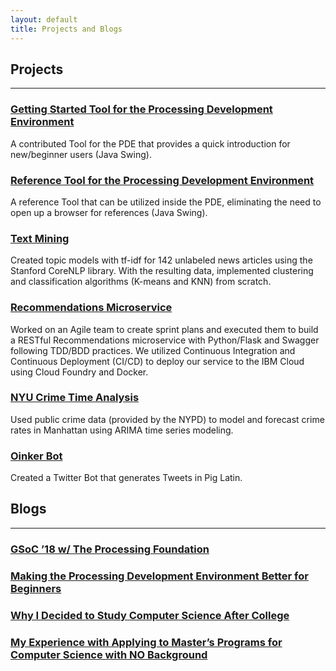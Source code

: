 ```yaml
---
layout: default
title: Projects and Blogs
---
```


## Projects
----
### <a href="https://www.github.com/jaewhyun/GettingStarted">Getting Started Tool for the Processing Development Environment</a>

A contributed Tool for the PDE that provides a quick introduction for new/beginner users (Java Swing).

### <a href="https://www.github.com/jaewhyun/ReferenceTool">Reference Tool for the Processing Development Environment</a>

A reference Tool that can be utilized inside the PDE, eliminating the need to open up a browser for references (Java Swing).

### <a href="https://github.com/jaewhyun/text_analytics">Text Mining</a>

Created topic models with tf-idf for 142 unlabeled news articles using the Stanford CoreNLP library. With the resulting data, implemented clustering and classification algorithms (K-means and KNN) from scratch.

### <a href="https://github.com/NYU-DevOps-S18-Recommendations/recommendations">Recommendations Microservice</a>

Worked on an Agile team to create sprint plans and executed them to build a RESTful Recommendations microservice with Python/Flask and Swagger following TDD/BDD practices. We utilized Continuous Integration and Continuous Deployment (CI/CD) to deploy our service to the IBM Cloud using Cloud Foundry and Docker.

### <a href="https://github.com/jaewhyun/nyc_crime_time_analysis">NYU Crime Time Analysis</a>

Used public crime data (provided by the NYPD) to model and forecast crime rates in Manhattan using ARIMA time series modeling.

### <a href="https://github.com/jaewhyun/oinker_bot">Oinker Bot</a>

Created a Twitter Bot that generates Tweets in Pig Latin.



## Blogs
----
### <a href="https://medium.com/@jaewhyun/gsoc-18-w-the-processing-foundation-b6e8af4d342c">GSoC ’18 w/ The Processing Foundation</a>

### <a href="https://medium.com/processing-foundation/making-the-processing-development-environment-better-for-beginners-a43302952f18">Making the Processing Development Environment Better for Beginners</a>

### <a href="https://medium.com/@jaewhyun/why-i-decided-to-study-computer-science-after-college-b2f5ddd3bffa">Why I Decided to Study Computer Science After College</a>

### <a href="https://medium.com/@jaewhyun/my-experience-with-getting-into-a-masters-program-for-computer-science-6b7af6f22cb1">My Experience with Applying to Master’s Programs for Computer Science with NO Background</a>
